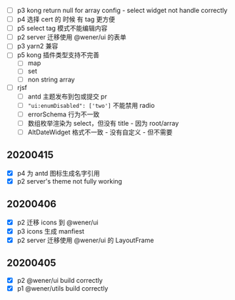 * [ ] p3 kong return null for array config - select widget not handle correctly 
* [ ] p4 选择 cert 的 时候 有 tag 更方便
* [ ] p5 select tag 模式不能编辑内容
* [ ] p2 server 迁移使用 @wener/ui 的表单
* [ ] p3 yarn2 兼容
* [ ] p5 kong 插件类型支持不完善
    * [ ] map
    * [ ] set
    * [ ] non string array
* [ ] rjsf
    * [ ] antd 主题发布到包或提交 pr
    * [ ] `"ui:enumDisabled": ['two']` 不能禁用 radio 
    * [ ] errorSchema 行为不一致
    * [ ] 数组枚举渲染为 select，但没有 title - 因为 root/array
    * [ ] AltDateWidget 格式不一致 - 没有自定义 - 但不需要

## 20200415
* [x] p4 为 antd 图标生成名字引用
* [x] p2 server's theme not fully working

## 20200406
* [x] p2 迁移 icons 到 @wener/ui
* [x] p3 icons 生成 manfiest
* [x] p2 server 迁移使用 @wener/ui 的 LayoutFrame

## 20200405

* [x] p2 @wener/ui build correctly
* [x] p1 @wener/utils build correctly 
